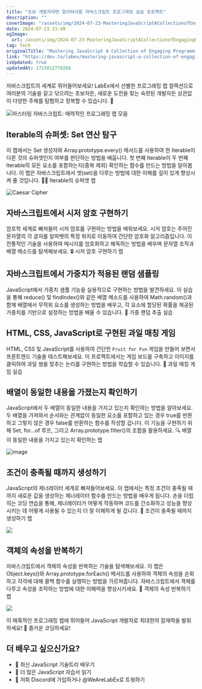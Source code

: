 ```yaml
---
title: "초보 개발자라면 알아둬야할 자바스크립트 프로그래밍 실습 프로젝트"
description: ""
coverImage: "/assets/img/2024-07-23-MasteringJavaScriptACollectionofEngagingProgrammingLabs_0.png"
date: 2024-07-23 21:49
ogImage: 
  url: /assets/img/2024-07-23-MasteringJavaScriptACollectionofEngagingProgrammingLabs_0.png
tag: Tech
originalTitle: "Mastering JavaScript A Collection of Engaging Programming Labs"
link: "https://dev.to/labex/mastering-javascript-a-collection-of-engaging-programming-labs-379j"
isUpdated: true
updatedAt: 1723812778266
---
```




자바스크립트의 세계로 뛰어들어보세요! LabEx에서 선별한 프로그래밍 랩 컬렉션으로 여러분의 기술을 갈고 닦으려는 초보자든, 새로운 도전을 찾는 숙련된 개발자든 상관없이 다양한 주제를 탐험하고 정복할 수 있습니다. 🚀

![마스터링 자바스크립트: 매력적인 프로그래밍 랩 모음](/assets/img/2024-07-23-MasteringJavaScriptACollectionofEngagingProgrammingLabs_0.png)

## Iterable의 슈퍼셋: Set 연산 탐구

이 랩에서는 Set 생성자와 Array.prototype.every() 메서드를 사용하여 한 Iterable이 다른 것의 슈퍼셋인지 여부를 판단하는 방법을 배웁니다. 첫 번째 Iterable이 두 번째 Iterable의 모든 요소를 포함하는지(중복 제외) 확인하는 함수를 만드는 방법을 알아봅니다. 이 랩은 자바스크립트에서 셋(set)을 다루는 방법에 대한 이해를 깊이 있게 향상시켜 줄 것입니다. 👨‍💻 Iterable의 슈퍼셋 랩

<div class="content-ad"></div>


![Caesar Cipher](/assets/img/2024-07-23-MasteringJavaScriptACollectionofEngagingProgrammingLabs_1.png)

## 자바스크립트에서 시저 암호 구현하기

암호학 세계로 빠져들어 시저 암호를 구현하는 방법을 배워보세요. 시저 암호는 주어진 문자열의 각 글자를 알파벳의 특정 위치로 이동하여 간단한 암호화 알고리즘입니다. 이 전통적인 기술을 사용하여 메시지를 암호화하고 해독하는 방법을 배우며 문자열 조작과 배열 메소드를 탐색해보세요. 🔒 시저 암호 구현하기 랩

## 자바스크립트에서 가중치가 적용된 랜덤 샘플링


<div class="content-ad"></div>

JavaScript에서 가중치 샘플 기능을 실용적으로 구현하는 방법을 발견하세요. 이 실습을 통해 reduce() 및 findIndex()와 같은 배열 메소드를 사용하여 Math.random()과 함께 배열에서 무작위 요소를 생성하는 방법을 배우고, 각 요소에 할당된 확률을 제공된 가중치를 기반으로 설정하는 방법을 배울 수 있습니다. 🎲 가중 랜덤 추출 실습

## HTML, CSS, JavaScript로 구현된 과일 매칭 게임

HTML, CSS 및 JavaScript를 사용하여 간단한 `Fruit for Fun` 게임을 만들어 보면서 프론트엔드 기술을 테스트해보세요. 이 프로젝트에서는 게임 보드를 구축하고 이미지를 클릭하여 과일 쌍을 맞추는 논리를 구현하는 방법을 학습할 수 있습니다. 🍎 과일 매칭 게임 실습

## 배열이 동일한 내용을 가졌는지 확인하기

<div class="content-ad"></div>

JavaScript에서 두 배열이 동일한 내용을 가지고 있는지 확인하는 방법을 알아보세요. 두 배열을 가져와서 순서와는 관계없이 동일한 요소를 포함하고 있는 경우 true를 반환하고 그렇지 않은 경우 false를 반환하는 함수를 작성할 겁니다. 이 기능을 구현하기 위해 Set, for...of 루프, 그리고 Array.prototype.filter()의 조합을 활용하세요. 🔍 배열이 동일한 내용을 가지고 있는지 확인하는 랩

![image](/assets/img/2024-07-23-MasteringJavaScriptACollectionofEngagingProgrammingLabs_2.png)

## 조건이 충족될 때까지 생성하기

JavaScript의 제너레이터 세계로 빠져들어보세요. 이 랩에서는 특정 조건이 충족될 때까지 새로운 값을 생성하는 제너레이터 함수를 만드는 방법을 배우게 됩니다. 손을 더럽히는 코딩 연습을 통해, 제너레이터가 어떻게 작동하며 코드를 간소화하고 성능을 향상시키는 데 어떻게 사용될 수 있는지 더 잘 이해하게 될 겁니다. 🔄 조건이 충족될 때까지 생성하기 랩

<div class="content-ad"></div>

<img src="/assets/img/2024-07-23-MasteringJavaScriptACollectionofEngagingProgrammingLabs_3.png" />

## 객체의 속성을 반복하기

자바스크립트에서 객체의 속성을 반복하는 기술을 탐색해보세요. 이 랩은 Object.keys()와 Array.prototype.forEach() 메서드를 사용하여 객체의 속성을 순회하고 각각에 대해 콜백 함수를 실행하는 방법을 가르쳐줍니다. 자바스크립트에서 객체를 다루고 속성을 조작하는 방법에 대한 이해력을 향상시키세요. 🔑 객체의 속성 반복하기 랩

<img src="/assets/img/2024-07-23-MasteringJavaScriptACollectionofEngagingProgrammingLabs_4.png" />

<div class="content-ad"></div>

이 매혹적인 프로그래밍 랩에 뛰어들어 JavaScript 개발자로 최대한의 잠재력을 발휘하세요! 💪 즐거운 코딩하세요!

## 더 배우고 싶으신가요?

- 🌳 최신 JavaScript 기술트리 배우기
- 📖 더 많은 JavaScript 자습서 읽기
- 💬 저희 Discord에 가입하거나 @WeAreLabEx로 트윗하기